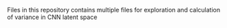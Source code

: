 Files in this repository contains multiple files for exploration and calculation of variance in CNN latent space
